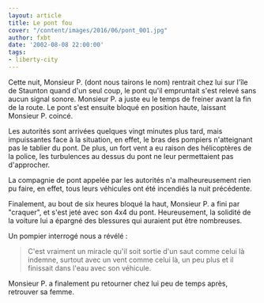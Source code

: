 ```yaml
---
layout: article
title: Le pont fou
cover: "/content/images/2016/06/pont_001.jpg"
author: fxbt
date: '2002-08-08 22:00:00'
tags:
- liberty-city
---
```


Cette nuit, Monsieur P. (dont nous tairons le nom) rentrait chez lui sur l'île de Staunton quand d'un seul coup, le pont qu'il empruntait s'est relevé sans aucun signal sonore. Monsieur P. a juste eu le temps de freiner avant la fin de la route. Le pont s'est ensuite bloqué en position haute, laissant Monsieur P. coincé.

Les autorités sont arrivées quelques vingt minutes plus tard, mais impuissantes face à la situation, en effet, le bras des pompiers n'atteignant pas le tablier du pont. De plus, un fort vent a eu raison des hélicoptères de la police, les turbulences au dessus du pont ne leur permettaient pas d'approcher.

La compagnie de pont appelée par les autorités n'a malheureusement rien pu faire, en effet, tous leurs véhicules ont été incendiés la nuit précédente.

Finalement, au bout de six heures bloqué la haut, Monsieur P. a fini par "craquer", et s'est jeté avec son 4x4 du pont. Heureusement, la solidité de la voiture lui a épargné des blessures qui auraient put être nombreuses.

Un pompier interrogé nous a révélé :

> C'est vraiment un miracle qu'il soit sortie d'un saut comme celui là indemne, surtout avec un vent comme celui là, un peu plus et il finissait dans l'eau avec son véhicule.

Monsieur P. a finalement pu retourner chez lui peu de temps après, retrouver sa femme.